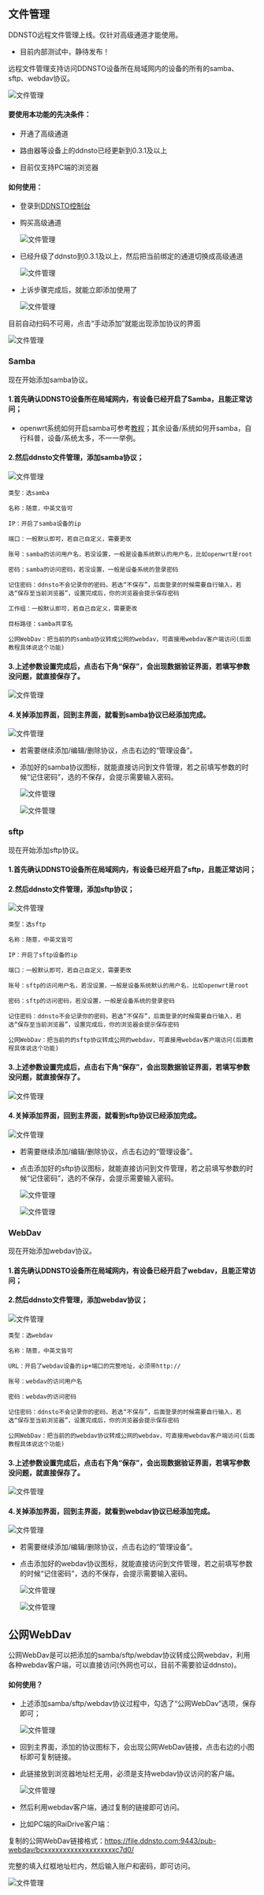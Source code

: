 ## 文件管理

DDNSTO远程文件管理上线。仅针对高级通道才能使用。

* 目前内部测试中，静待发布！

远程文件管理支持访问DDNSTO设备所在局域网内的设备的所有的samba、sftp、webdav协议。

  ![文件管理](./ddnstofile/1.jpg)
  
#### 要使用本功能的先决条件： 

* 开通了高级通道

* 路由器等设备上的ddnsto已经更新到0.3.1及以上

* 目前仅支持PC端的浏览器

#### 如何使用：

* 登录到[DDNSTO控制台](https://www.ddnsto.com/app/#/login)

* 购买高级通道

  ![文件管理](./ddnstofile/2.jpg)
  
* 已经升级了ddnsto到0.3.1及以上，然后把当前绑定的通道切换成高级通道

  ![文件管理](./ddnstofile/3.jpg)

* 上诉步骤完成后，就能立即添加使用了

  ![文件管理](./ddnstofile/4.jpg)

目前自动扫码不可用，点击“手动添加”就能出现添加协议的界面

  ![文件管理](./ddnstofile/5.jpg)
  
### Samba

现在开始添加samba协议。

#### 1.首先确认DDNSTO设备所在局域网内，有设备已经开启了Samba，且能正常访问；

* openwrt系统如何开启samba可参考[教程](https://doc.linkease.com/zh/guide/easepi/common.html#samba共享)；其余设备/系统如何开samba，自行科普，设备/系统太多，不一一举例。

#### 2.然后ddnsto文件管理，添加samba协议；

  ![文件管理](./ddnstofile/smb1.jpg)

```
类型：选samba

名称：随意，中英文皆可

IP：开启了samba设备的ip

端口：一般默认即可，若自己自定义，需要更改

账号：samba的访问用户名，若没设置，一般是设备系统默认的用户名，比如openwrt是root

密码：samba的访问密码，若没设置，一般是设备系统的登录密码

记住密码：ddnsto不会记录你的密码，若选“不保存”，后面登录的时候需要自行输入，若选“保存至当前浏览器”，设置完成后，你的浏览器会提示保存密码

工作组：一般默认即可，若自己自定义，需要更改

目标路径：samba共享名

公网WebDav：把当前的的samba协议转成公网的webdav，可直接用webdav客户端访问(后面教程具体说这个功能)
```

#### 3.上述参数设置完成后，点击右下角“保存”，会出现数据验证界面，若填写参数没问题，就直接保存了。

  ![文件管理](./ddnstofile/smb2.jpg)

#### 4.关掉添加界面，回到主界面，就看到samba协议已经添加完成。

  ![文件管理](./ddnstofile/smb3.jpg)

* 若需要继续添加/编辑/删除协议，点击右边的“管理设备”。

* 添加好的samba协议图标，就能直接访问到文件管理，若之前填写参数的时候“记住密码”，选的不保存，会提示需要输入密码。

  ![文件管理](./ddnstofile/smb4.jpg)
  
  ![文件管理](./ddnstofile/smb5.jpg)




### sftp

现在开始添加sftp协议。

#### 1.首先确认DDNSTO设备所在局域网内，有设备已经开启了sftp，且能正常访问；

#### 2.然后ddnsto文件管理，添加sftp协议；

  ![文件管理](./ddnstofile/sftp1.jpg)

```
类型：选sftp

名称：随意，中英文皆可

IP：开启了sftp设备的ip

端口：一般默认即可，若自己自定义，需要更改

账号：sftp的访问用户名，若没设置，一般是设备系统默认的用户名，比如openwrt是root

密码：sftp的访问密码，若没设置，一般是设备系统的登录密码

记住密码：ddnsto不会记录你的密码，若选“不保存”，后面登录的时候需要自行输入，若选“保存至当前浏览器”，设置完成后，你的浏览器会提示保存密码

公网WebDav：把当前的的sftp协议转成公网的webdav，可直接用webdav客户端访问(后面教程具体说这个功能)
```

#### 3.上述参数设置完成后，点击右下角“保存”，会出现数据验证界面，若填写参数没问题，就直接保存了。

  ![文件管理](./ddnstofile/smb2.jpg)

#### 4.关掉添加界面，回到主界面，就看到sftp协议已经添加完成。

  ![文件管理](./ddnstofile/sftp2.jpg)
  
* 若需要继续添加/编辑/删除协议，点击右边的“管理设备”。

* 点击添加好的sftp协议图标，就能直接访问到文件管理，若之前填写参数的时候“记住密码”，选的不保存，会提示需要输入密码。
  
  ![文件管理](./ddnstofile/smb4.jpg)
  
  ![文件管理](./ddnstofile/smb5.jpg)



### WebDav

现在开始添加webdav协议。

#### 1.首先确认DDNSTO设备所在局域网内，有设备已经开启了webdav，且能正常访问；

#### 2.然后ddnsto文件管理，添加webdav协议；

  ![文件管理](./ddnstofile/webdav1.jpg)

```
类型：选webdav

名称：随意，中英文皆可

URL：开启了webdav设备的ip+端口的完整地址，必须带http://

账号：webdav的访问用户名

密码：webdav的访问密码

记住密码：ddnsto不会记录你的密码，若选“不保存”，后面登录的时候需要自行输入，若选“保存至当前浏览器”，设置完成后，你的浏览器会提示保存密码

公网WebDav：把当前的的webdav协议转成公网的webdav，可直接用webdav客户端访问(后面教程具体说这个功能)
```

#### 3.上述参数设置完成后，点击右下角“保存”，会出现数据验证界面，若填写参数没问题，就直接保存了。

  ![文件管理](./ddnstofile/smb2.jpg)
  
#### 4.关掉添加界面，回到主界面，就看到webdav协议已经添加完成。

  ![文件管理](./ddnstofile/webdav2.jpg)
  
* 若需要继续添加/编辑/删除协议，点击右边的“管理设备”。

* 点击添加好的webdav协议图标，就能直接访问到文件管理，若之前填写参数的时候“记住密码”，选的不保存，会提示需要输入密码。
 
  ![文件管理](./ddnstofile/smb4.jpg)
  
  ![文件管理](./ddnstofile/smb5.jpg)
  
  
## 公网WebDav

公网WebDav是可以把添加的samba/sftp/webdav协议转成公网webdav，利用各种webdav客户端，可以直接访问(外网也可以，目前不需要验证ddnsto)。

#### 如何使用？

* 上述添加samba/sftp/webdav协议过程中，勾选了“公网WebDav”选项，保存即可；

  ![文件管理](./ddnstofile/webdav3.jpg)
  
* 回到主界面，添加的协议图标下，会出现公网WebDav链接，点击右边的小图标即可复制链接。

* 此链接放到浏览器地址栏无用，必须是支持webdav协议访问的客户端。

  ![文件管理](./ddnstofile/webdav4.jpg)
  
* 然后利用webdav客户端，通过复制的链接即可访问。

* 比如PC端的RaiDrive客户端：

复制的公网WebDav链接格式：https://file.ddnsto.com:9443/pub-webdav/bcxxxxxxxxxxxxxxxxxxxc7d0/

完整的填入红框地址栏内，然后输入账户和密码，即可访问。

  ![文件管理](./ddnstofile/webdav5.jpg)








